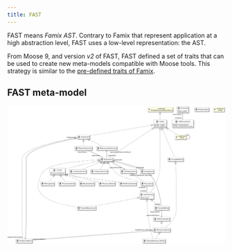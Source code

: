 ```yaml
---
title: FAST
---
```


FAST means *Famix AST*.
Contrary to Famix that represent application at a high abstraction level, FAST uses a low-level representation: the AST.

From Moose 9, and version *v2* of FAST, FAST defined a set of traits that can be used to create new meta-models compatible with Moose tools.
This strategy is similar to the [pre-defined traits of Famix](../../Developers/predefinedEntities).

## FAST meta-model

![FAST Meta-model](https://raw.githubusercontent.com/moosetechnology/FAST/v2-doc/fast-core.png)
